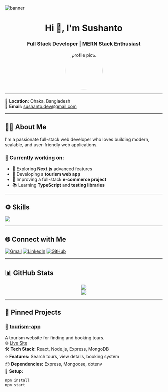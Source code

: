  <!-- Banner -->
<img src="![image](https://github.com/user-attachments/assets/f8d415c3-cf0d-44bf-91de-08ae9df7687f)
" alt="banner" />

<h1 align="center">Hi 👋, I'm Sushanto</h1>
<h3 align="center">Full Stack Developer | MERN Stack Enthusiast</h3>

<p align="center">
  <img src="https://avatars.githubusercontent.com/u/YOUR_GITHUB_ID" alt="profile picture" width="120" style="border-radius:50%;" />
</p>

---

📍 **Location:** Ohaka, Bangladesh  
📧 **Email:** sushanto.dev@gmail.com

---

## 🧑‍💻 About Me

I'm a passionate full-stack web developer who loves building modern, scalable, and user-friendly web applications.

### 🔭 Currently working on:
- 🚀 Exploring **Next.js** advanced features  
- 🧳 Developing a **tourism web app**  
- 🛒 Improving a full-stack **e-commerce project**  
- 📚 Learning **TypeScript** and **testing libraries**

---

## ⚙️ Skills

<p align="left">
  <img src="https://skillicons.dev/icons?i=html,css,js,ts,react,nextjs,nodejs,express,mongodb,tailwind,redux,git,github,vscode,vercel" />
</p>

---

## 🌐 Connect with Me

[![Gmail](https://img.shields.io/badge/-Gmail-D14836?logo=gmail&logoColor=white)](mailto:sushanto.dev@gmail.com)
[![LinkedIn](https://img.shields.io/badge/-LinkedIn-0077B5?logo=linkedin&logoColor=white)](https://www.linkedin.com/in/YOUR_LINKEDIN)
[![GitHub](https://img.shields.io/badge/-GitHub-181717?logo=github&logoColor=white)](https://github.com/YOUR_USERNAME)

---

## 📊 GitHub Stats

<p align="center">
  <img src="https://github-readme-streak-stats.herokuapp.com?user=YOUR_USERNAME&theme=tokyonight&hide_border=true" />
  <br />
  <img src="https://github-readme-stats.vercel.app/api/top-langs/?username=YOUR_USERNAME&layout=compact&theme=tokyonight" />
</p>

---

## 📌 Pinned Projects

### 🔹 [tourism-app](https://github.com/YOUR_USERNAME/tourism-app)

A tourism website for finding and booking tours.  
🌐 [Live Site](https://tourism-app.vercel.app)  
🛠 **Tech Stack:** React, Node.js, Express, MongoDB  
⭐ **Features:** Search tours, view details, booking system  
📦 **Dependencies:** Express, Mongoose, dotenv  
🚀 **Setup:**
```bash
npm install
npm start

